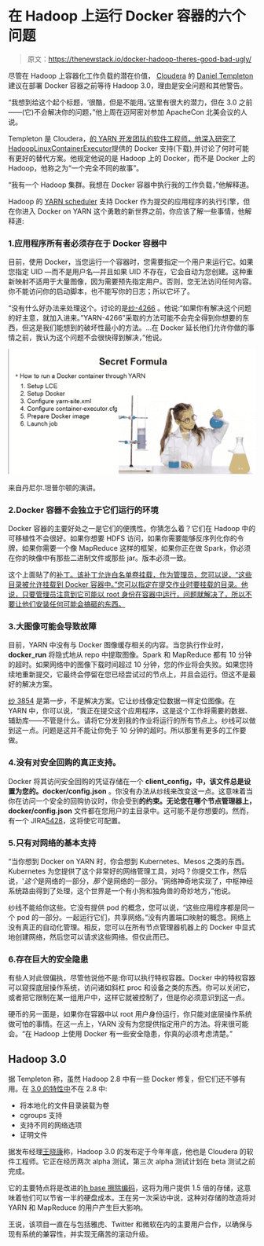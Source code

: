 # 在 Hadoop 上运行 Docker 容器的六个问题

> 原文：<https://thenewstack.io/docker-hadoop-theres-good-bad-ugly/>

尽管在 Hadoop 上容器化工作负载的潜在价值， [Cloudera](https://www.cloudera.com/) 的 [Daniel Templeton](https://www.linkedin.com/in/danieltempleton/) 建议在部署 Docker 容器之前等待 Hadoop 3.0，理由是安全问题和其他警告。

“我想到给这个起个标题，‘很酷，但是不能用。’这里有很大的潜力，但在 3.0 之前——(它)不会解决你的问题，”他上周在迈阿密对参加 ApacheCon 北美会议的人说。

Templeton 是 Cloudera，[的 YARN 开发团队的软件工程师，他深入研究了 Hadoop](https://cdn.oreillystatic.com/en/assets/1/event/193/Docker%20on%20YARN%20Presentation.odp)[LinuxContainerExecutor](https://www.cloudera.com/documentation/archive/cdh/4-x/4-3-0/CDH4-Security-Guide/cdh4sg_topic_18_3.html)提供的 Docker 支持(下载),并讨论了何时可能有更好的替代方案。他规定他说的是 Hadoop 上的 Docker，而不是 Docker 上的 Hadoop，他称之为“一个完全不同的故事”。

“我有一个 Hadoop 集群。我想在 Docker 容器中执行我的工作负载，”他解释道。

Hadoop 的 [YARN scheduler](https://hadoop.apache.org/docs/current/hadoop-yarn/hadoop-yarn-site/YARN.html) 支持 Docker 作为提交的应用程序的执行引擎，但在你进入 Docker on YARN 这个勇敢的新世界之前，你应该了解一些事情，他解释道:

### 1.应用程序所有者必须存在于 Docker 容器中

目前，使用 Docker，当您运行一个容器时，您需要指定一个用户来运行它。如果您指定 UID —而不是用户名—并且如果 UID 不存在，它会自动为您创建。这种重新映射不适用于大量图像，因为需要预先指定用户。否则，您无法访问任何内容。你不能访问你的启动脚本，也不能写你的日志；所以它坏了。

“没有什么好办法来处理这个。讨论的是[纱-4266](https://issues.apache.org/jira/browse/YARN-4266) 。他说:“如果你有解决这个问题的好主意，就加入进来。”YARN-4266”采取的方法可能不会完全得到你想要的东西，但这是我们能想到的破坏性最小的方法。…在 Docker 延长他们允许你做的事情之前，我认为这个问题不会很快得到解决，”他说。

![](img/2201154db38296a8c01f0b3c2ee6f6b8.png)

来自丹尼尔.坦普尔顿的演讲。

### 2.Docker 容器不会独立于它们运行的环境

Docker 容器的主要好处之一是它们的便携性。你猜怎么着？它们在 Hadoop 中的可移植性不会很好。如果你想要 HDFS 访问，如果你需要能够反序列化你的令牌，如果你需要一个像 MapReduce 这样的框架，如果你正在做 Spark，你必须在你的映像中有那些二进制文件或那些 jar。版本必须一致。

这个上面贴了的[补丁。该补丁允许白名单卷挂载，作为管理员，您可以说，“这些目录被允许挂载到 Docker 容器中。”您可以指定在提交作业时要挂载的目录。他说，只要管理员注意到它可能以 root 身份在容器中运行，问题就解决了，所以不要让他们安装任何可能会搞砸的东西。](https://issues.apache.org/jira/browse/YARN-5534)

### 3.大图像可能会导致故障

目前，YARN 中没有与 Docker 图像缓存相关的内容。当您执行作业时， **docker_run** 将隐式地从 repo 中提取图像。Spark 和 MapReduce 都有 10 分钟的超时。如果网络中的图像下载时间超过 10 分钟，您的作业将会失败。如果您持续地重新提交，它最终会停留在您已经尝试过的节点上，并且会运行。但这不是最好的解决方案。

[纱 3854](https://issues.apache.org/jira/browse/YARN-3854) 是第一步，不是解决方案。它让纱线像定位数据一样定位图像。在 YARN 中，你可以说，“我正在提交这个应用程序，这是这个工作将需要的数据、辅助库——不管是什么。请将它分发到我的作业将运行的所有节点上。纱线可以做到这一点。问题是这并不能让你免于 10 分钟的超时。所以那里有更多的工作要做。

### 4.没有对安全回购的真正支持。

Docker 将其访问安全回购的凭证存储在一个 **client_config，**中，该文件总是设置为您的**。docker/config.json** 。你没有办法从纱线来改变这一点。这意味着当你在访问一个安全的回购协议时，你会受到**的约束。无论您在哪个节点管理器上，docker/config.json** 文件都在您用户的主目录中。这可能不是你想要的。然而，有一个 JIRA[5428](https://issues.apache.org/jira/browse/YARN-5428)，这将使它可配置。

### 5.只有对网络的基本支持

“当你想到 Docker on YARN 时，你会想到 Kubernetes、Mesos 之类的东西。Kubernetes 为您提供了这个非常好的网络管理工具，对吗？你提交工作，然后说，'*这个*是网络的一部分，*那个*是网络的一部分。'网络神奇地实现了，中枢神经系统路由得到了处理，这个世界是一个有小狗和独角兽的奇妙地方，”他说。

纱线不能给你这些。它没有提供 pod 的概念，您可以说，“这些应用程序都是同一个 pod 的一部分。一起运行它们，共享网络。”没有内置端口映射的概念。网络上没有真正的自动化管理。相反，您可以在所有节点管理器机器上的 Docker 中显式地创建网络，然后您可以请求这些网络。但仅此而已。

### 6.存在巨大的安全隐患

有些人对此很偏执，尽管他说他不是:你可以执行特权容器。Docker 中的特权容器可以窥探底层操作系统，访问诸如斜杠 proc 和设备之类的东西。你可以关闭它，或者把它限制在某一组用户中，这样它就被控制了，但是你必须意识到这一点。

硬币的另一面是，如果你在容器中以 root 用户身份运行，你只能对底层操作系统做可怕的事情。在这一点上，YARN 没有为您提供指定用户的方法。将来很可能会。“在 Hadoop 上使用 Docker 有一些安全隐患，你真的必须考虑清楚。”

## Hadoop 3.0

据 Templeton 称，虽然 Hadoop 2.8 中有一些 Docker 修复，但它们还不够有用。在 [3.0 的特性中](https://www.slideshare.net/HadoopSummit/apache-hadoop-30-whats-new-in-yarn-and-mapreduce)不在 2.8 中:

*   将本地化的文件目录装载为卷
*   cgroups 支持
*   支持不同的网络选项
*   证明文件

据发布经理[王晓康](https://github.com/umbrant)称，Hadoop 3.0 的发布定于今年年底，他也是 Cloudera 的软件工程师。它正在经历两次 alpha 测试，第三次 alpha 测试计划在 beta 测试之前完成。

它的主要特点将是改进的[h base 擦除编码](https://www.slideshare.net/HadoopSummit/hdfs-erasure-coding-in-action)，这将为用户提供 1.5 倍的存储，这意味着他们可以节省一半的硬盘成本。王在另一次采访中说，这种对存储的改造将对 YARN 和 MapReduce 的用户产生巨大影响。

王说，该项目一直在与包括雅虎、Twitter 和微软在内的主要用户合作，以确保与现有系统的兼容性，并实现无痛苦的滚动升级。

<svg xmlns:xlink="http://www.w3.org/1999/xlink" viewBox="0 0 68 31" version="1.1"><title>Group</title> <desc>Created with Sketch.</desc></svg>